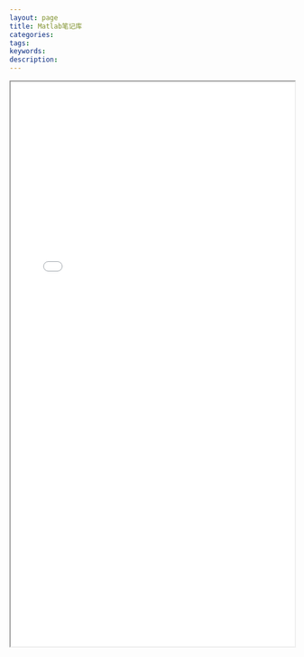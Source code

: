 ```yaml
---
layout: page
title: Matlab笔记库
categories:
tags:
keywords:
description:
---
```




<iframe src="/matlab/#/homepage" width="100%" height="1000em" marginwidth="10%"></iframe>
